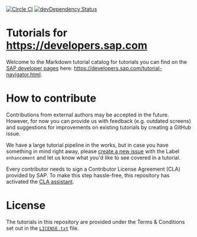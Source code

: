 [![Circle CI](https://circleci.com/gh/SAPDocuments/Tutorials.svg?style=svg)](https://circleci.com/gh/SAPDocuments/Tutorials)
[![devDependency Status](https://david-dm.org/SAPDocuments/Tutorials/dev-status.svg)](https://david-dm.org/SAPDocuments/Tutorials?type=dev)

# Tutorials for https://developers.sap.com
Welcome to the Markdown tutorial catalog for tutorials you can find on the [SAP developer pages](https://developers.sap.com) here: <https://developers.sap.com/tutorial-navigator.html>.


# How to contribute
Contributions from external authors may be accepted in the future. However, for now you can provide us with feedback (e.g. outdated screens) and suggestions for improvements on existing tutorials by creating a GitHub issue.

We have a large tutorial pipeline in the works, but in case you have something in mind right away, please [create a new issue](https://github.com/SAPDocuments/Tutorials/issues/new) with the Label `enhancement` and let us know what you'd like to see covered in a tutorial.

Every contributor needs to sign a Contributor License Agreement (CLA) provided by SAP. To make this step hassle-free, this repository has activated the [CLA assistant](https://cla-assistant.io).


# License
The tutorials in this repository are provided under the Terms & Conditions set out in the [`LICENSE.txt`](https://github.com/SAPDocuments/Tutorials/blob/master/LICENSE.txt) file.
